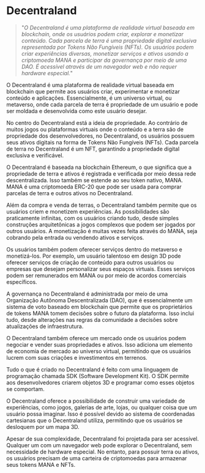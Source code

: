 # Decentraland

>"*O Decentraland é uma plataforma de realidade virtual baseada em blockchain, onde os usuários podem criar, explorar e monetizar conteúdo. Cada parcela de terra é uma propriedade digital exclusiva representada por Tokens Não Fungíveis (NFTs). Os usuários podem criar experiências diversas, monetizar serviços e ativos usando a criptomoeda MANA e participar da governança por meio de uma DAO. É acessível através de um navegador web e não requer hardware especial.*"

O Decentraland é uma plataforma de realidade virtual baseada em blockchain que permite aos usuários criar, experimentar e monetizar conteúdo e aplicações. Essencialmente, é um universo virtual, ou metaverso, onde cada parcela de terra é propriedade de um usuário e pode ser moldada e desenvolvida como este usuário desejar.

No centro do Decentraland está a ideia de propriedade. Ao contrário de muitos jogos ou plataformas virtuais onde o conteúdo e a terra são de propriedade dos desenvolvedores, no Decentraland, os usuários possuem seus ativos digitais na forma de Tokens Não Fungíveis (NFTs). Cada parcela de terra no Decentraland é um NFT, garantindo a propriedade digital exclusiva e verificável.

O Decentraland é baseada na blockchain Ethereum, o que significa que a propriedade de terra e ativos é registrada e verificada por meio dessa rede descentralizada. Isso também se estende ao seu token nativo, MANA. MANA é uma criptomoeda ERC-20 que pode ser usada para comprar parcelas de terra e outros ativos no Decentraland.

Além da compra e venda de terras, o Decentraland também permite que os usuários criem e monetizem experiências. As possibilidades são praticamente infinitas, com os usuários criando tudo, desde simples construções arquitetônicas a jogos complexos que podem ser jogados por outros usuários. A monetização é muitas vezes feita através do MANA, seja cobrando pela entrada ou vendendo ativos e serviços.

Os usuários também podem oferecer serviços dentro do metaverso e monetizá-los. Por exemplo, um usuário talentoso em design 3D pode oferecer serviços de criação de conteúdo para outros usuários ou empresas que desejam personalizar seus espaços virtuais. Esses serviços podem ser remunerados em MANA ou por meio de acordos comerciais específicos.

A governança no Decentraland é administrada por meio de uma Organização Autônoma Descentralizada (DAO), que é essencialmente um sistema de voto baseado em blockchain que permite que os proprietários de tokens MANA tomem decisões sobre o futuro da plataforma. Isso inclui tudo, desde alterações nas regras da comunidade a decisões sobre atualizações de infraestrutura.

O Decentraland também oferece um mercado onde os usuários podem negociar e vender suas propriedades e ativos. Isso adiciona um elemento de economia de mercado ao universo virtual, permitindo que os usuários lucrem com suas criações e investimentos em terrenos.

Tudo o que é criado no Decentraland é feito com uma linguagem de programação chamada SDK (Software Development Kit). O SDK permite aos desenvolvedores criarem objetos 3D e programar como esses objetos se comportam.

O Decentraland oferece a possibilidade de construir uma variedade de experiências, como jogos, galerias de arte, lojas, ou qualquer coisa que um usuário possa imaginar. Isso é possível devido ao sistema de coordenadas cartesianas que o Decentraland utiliza, permitindo que os usuários se desloquem por um mapa 3D.

Apesar de sua complexidade, Decentraland foi projetada para ser acessível. Qualquer um com um navegador web pode explorar o Decentraland, sem necessidade de hardware especial. No entanto, para possuir terra ou ativos, os usuários precisam de uma carteira de criptomoedas para armazenar seus tokens MANA e NFTs.
